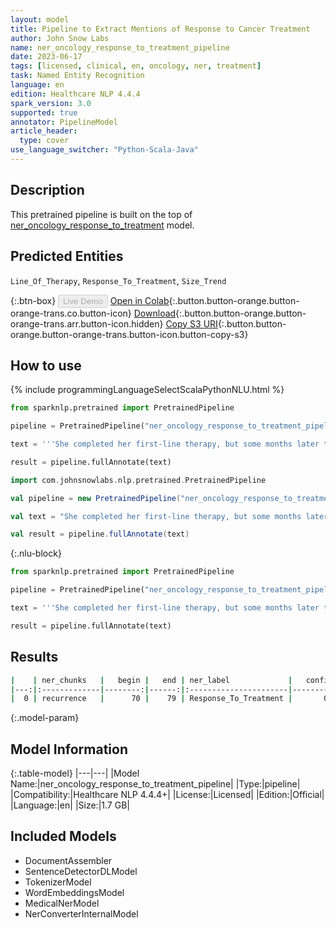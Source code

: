 ```yaml
---
layout: model
title: Pipeline to Extract Mentions of Response to Cancer Treatment
author: John Snow Labs
name: ner_oncology_response_to_treatment_pipeline
date: 2023-06-17
tags: [licensed, clinical, en, oncology, ner, treatment]
task: Named Entity Recognition
language: en
edition: Healthcare NLP 4.4.4
spark_version: 3.0
supported: true
annotator: PipelineModel
article_header:
  type: cover
use_language_switcher: "Python-Scala-Java"
---
```


## Description

This pretrained pipeline is built on the top of [ner_oncology_response_to_treatment](https://nlp.johnsnowlabs.com/2022/11/24/ner_oncology_response_to_treatment_en.html) model.

## Predicted Entities

`Line_Of_Therapy`, `Response_To_Treatment`, `Size_Trend`



{:.btn-box}
<button class="button button-orange" disabled>Live Demo</button>
[Open in Colab](https://colab.research.google.com/github/JohnSnowLabs/spark-nlp-workshop/blob/master/healthcare-nlp/07.0.Pretrained_Clinical_Pipelines.ipynb){:.button.button-orange.button-orange-trans.co.button-icon}
[Download](https://s3.amazonaws.com/auxdata.johnsnowlabs.com/clinical/models/ner_oncology_response_to_treatment_pipeline_en_4.4.4_3.0_1686994932212.zip){:.button.button-orange.button-orange-trans.arr.button-icon.hidden}
[Copy S3 URI](s3://auxdata.johnsnowlabs.com/clinical/models/ner_oncology_response_to_treatment_pipeline_en_4.4.4_3.0_1686994932212.zip){:.button.button-orange.button-orange-trans.button-icon.button-copy-s3}

## How to use

<div class="tabs-box" markdown="1">
{% include programmingLanguageSelectScalaPythonNLU.html %}

```python
from sparknlp.pretrained import PretrainedPipeline

pipeline = PretrainedPipeline("ner_oncology_response_to_treatment_pipeline", "en", "clinical/models")

text = '''She completed her first-line therapy, but some months later there was recurrence of the breast cancer.'''

result = pipeline.fullAnnotate(text)
```
```scala
import com.johnsnowlabs.nlp.pretrained.PretrainedPipeline

val pipeline = new PretrainedPipeline("ner_oncology_response_to_treatment_pipeline", "en", "clinical/models")

val text = "She completed her first-line therapy, but some months later there was recurrence of the breast cancer."

val result = pipeline.fullAnnotate(text)
```

{:.nlu-block}
```python
from sparknlp.pretrained import PretrainedPipeline

pipeline = PretrainedPipeline("ner_oncology_response_to_treatment_pipeline", "en", "clinical/models")

text = '''She completed her first-line therapy, but some months later there was recurrence of the breast cancer.'''

result = pipeline.fullAnnotate(text)
```
</div>

## Results

```bash
|    | ner_chunks   |   begin |   end | ner_label             |   confidence |
|---:|:-------------|--------:|------:|:----------------------|-------------:|
|  0 | recurrence   |      70 |    79 | Response_To_Treatment |       0.9767 |
```

{:.model-param}
## Model Information

{:.table-model}
|---|---|
|Model Name:|ner_oncology_response_to_treatment_pipeline|
|Type:|pipeline|
|Compatibility:|Healthcare NLP 4.4.4+|
|License:|Licensed|
|Edition:|Official|
|Language:|en|
|Size:|1.7 GB|

## Included Models

- DocumentAssembler
- SentenceDetectorDLModel
- TokenizerModel
- WordEmbeddingsModel
- MedicalNerModel
- NerConverterInternalModel